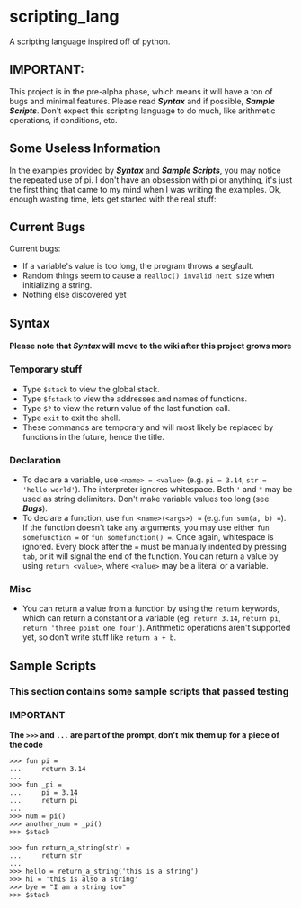 # scripting_lang
A scripting language inspired off of python.
## IMPORTANT:
This project is in the pre-alpha phase, which means it will have a ton of bugs and minimal features. Please read ***Syntax*** and if possible, ***Sample Scripts***. Don't expect this scripting language to do much, like arithmetic operations, if conditions, etc.
## Some Useless Information
In the examples provided by ***Syntax*** and ***Sample Scripts***, you may notice the repeated use of pi. I don't have an obsession with pi or anything, it's just the first thing that came to my mind when I was writing the examples. Ok, enough wasting time, lets get started with the real stuff:
## Current Bugs
Current bugs:
* If a variable's value is too long, the program throws a segfault.
* Random things seem to cause a `realloc() invalid next size` when initializing a string.
* Nothing else discovered yet
## Syntax
#### Please note that ***Syntax*** will move to the wiki after this project grows more
### Temporary stuff
* Type `$stack` to view the global stack.
* Type `$fstack` to view the addresses and names of functions.
* Type `$?` to view the return value of the last function call.
* Type `exit` to exit the shell.
* These commands are temporary and will most likely be replaced by functions in the future, hence the title.
### Declaration
* To declare a variable, use `<name> = <value>` (e.g. `pi = 3.14`, `str = 'hello world'`). The interpreter ignores whitespace. Both `'` and `"` may be used as string delimiters. Don't make variable values too long (see ***Bugs***).
* To declare a function, use `fun <name>(<args>) =` (e.g.`fun sum(a, b) =`). If the function doesn't take any arguments, you may use either `fun somefunction =` or `fun somefunction() =`. Once again, whitespace is ignored. Every block after the `=` must be manually indented by pressing `tab`, or it will signal the end of the function. You can return a value by using `return <value>`, where `<value>` may be a literal or a variable.
### Misc
* You can return a value from a function by using the `return` keywords, which can return a constant or a variable (eg. `return 3.14`, `return pi`, `return 'three point one four'`). Arithmetic operations aren't supported yet, so don't write stuff like `return a + b`.
## Sample Scripts
### This section contains some sample scripts that passed testing
### IMPORTANT
**The `>>>` and `...` are part of the prompt, don't mix them up for a piece of the code**
```
>>> fun pi =
...     return 3.14
... 
>>> fun _pi =
...     pi = 3.14
...     return pi
... 
>>> num = pi()
>>> another_num = _pi()
>>> $stack
```
```
>>> fun return_a_string(str) =
...     return str
... 
>>> hello = return_a_string('this is a string')
>>> hi = 'this is also a string'
>>> bye = "I am a string too"
>>> $stack
```
